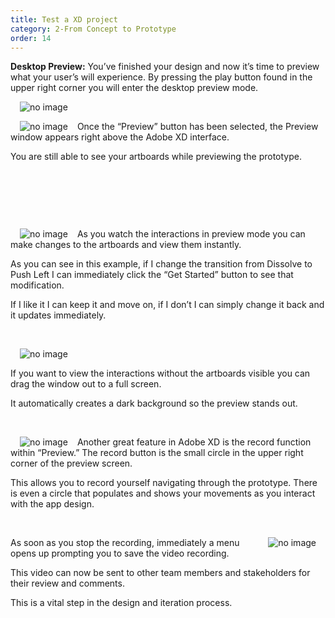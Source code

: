 ```yaml
---
title: Test a XD project
category: 2-From Concept to Prototype
order: 14
---  
```


**Desktop Preview:** You’ve finished your design and now it’s time to preview what your user’s will experience. By pressing the play button found in the upper right corner you will enter the desktop preview mode.


<img style="padding: 0px 15px" src="https://iwilfried.github.io/Adobe-XD-eBook/images/XD-Test-Project-01.png
" alt="no image"/>  


<img style="padding: 0px 15px;float:left" src="https://iwilfried.github.io/Adobe-XD-eBook/images/XD-Test-Project-02.png
" alt="no image"/>Once the “Preview” button has been selected, the Preview window appears right above the Adobe XD interface.

You are still able to see your artboards while previewing the prototype.  

&nbsp;   

&nbsp;   

&nbsp;   

<img style="padding: 0px 15px;float:left" src="https://iwilfried.github.io/Adobe-XD-eBook/images/XD-Test-Project-03.png
" alt="no image"/>As you watch the interactions in preview mode you can make changes to the artboards and view them instantly.

As you can see in this example, if I change the transition from Dissolve to Push Left I can immediately click the “Get Started” button to see that modification.

If I like it I can keep it and move on, if I don’t I can simply change it back and it updates immediately.  

&nbsp;   


<img style="padding: 0px 15px;float:left" src="https://iwilfried.github.io/Adobe-XD-eBook/images/XD-Test-Project-04.png
" alt="no image"/> 

&nbsp;   


If you want to view the interactions without the artboards visible you can drag the window out to a full screen.

It automatically creates a dark background so the preview stands out.  

&nbsp;   


<img style="padding: 0px 15px;float:left" src="https://iwilfried.github.io/Adobe-XD-eBook/images/XD-Test-Project-05.png
" alt="no image"/>  

Another great feature in Adobe XD is the record function within “Preview.” The record button is the small circle in the upper right corner of the preview screen.

This allows you to record yourself navigating through the prototype. There is even a circle that populates and shows your movements as you interact with the app design.  


&nbsp;   

<img style="padding: 0px 15px;float:right" src="https://iwilfried.github.io/Adobe-XD-eBook/images/XD-Test-Project-06.png
" alt="no image"/>  

As soon as you stop the recording, immediately a menu opens up prompting you to save the video recording.

This video can now be sent to other team members and stakeholders for their review and comments.

This is a vital step in the design and iteration process. 


&nbsp;   


&nbsp;   



